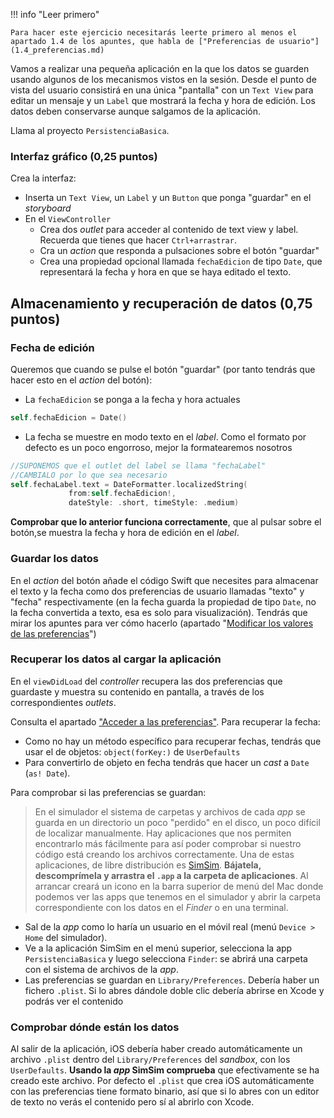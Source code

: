 
!!! info "Leer primero"

    Para hacer este ejercicio necesitarás leerte primero al menos el apartado 1.4 de los apuntes, que habla de ["Preferencias de usuario"](1.4_preferencias.md)

Vamos a realizar una pequeña aplicación en la que los datos se guarden usando algunos de los mecanismos vistos en la sesión. Desde el punto de vista del usuario consistirá en una única "pantalla" con un `Text View` para editar un mensaje y un `Label` que mostrará la fecha y hora de edición. Los datos deben conservarse aunque salgamos de la aplicación.

Llama al proyecto `PersistenciaBasica`.

### Interfaz gráfico (0,25 puntos)

Crea la interfaz:

- Inserta un `Text View`, un `Label` y un `Button` que ponga "guardar" en el *storyboard*
- En el `ViewController`
	+ Crea dos *outlet* para acceder al contenido de text view y label. Recuerda que tienes que hacer `Ctrl+arrastrar`.
  + Cra un _action_ que responda a pulsaciones sobre el botón "guardar"  
  + Crea una propiedad opcional llamada `fechaEdicion` de tipo `Date`, que representará la fecha y hora en que se haya editado el texto. 

## Almacenamiento y recuperación de datos (0,75 puntos)

### Fecha de edición

Queremos que cuando se pulse el botón "guardar" (por tanto tendrás que hacer esto en el *action* del botón):

  - La `fechaEdicion` se ponga a la fecha y hora actuales
  
  ```swift
  self.fechaEdicion = Date()
  ```

  - La fecha se muestre en modo texto en el _label_. Como el formato por defecto es un poco engorroso, mejor la formatearemos nosotros

```swift
//SUPONEMOS que el outlet del label se llama "fechaLabel"
//CAMBIALO por lo que sea necesario
self.fechaLabel.text = DateFormatter.localizedString(
             from:self.fechaEdicion!, 
             dateStyle: .short, timeStyle: .medium)
```

**Comprobar que lo anterior funciona correctamente**, que al pulsar sobre el botón,se muestra la fecha y hora de edición en el *label*.

### Guardar los datos

En el _action_ del botón añade el código Swift que necesites para almacenar el texto y la fecha como  dos preferencias de usuario llamadas "texto" y "fecha" respectivamente (en la fecha guarda la propiedad de tipo `Date`, no la fecha convertida a texto, esa es solo para visualización). Tendrás que mirar los apuntes para ver cómo hacerlo (apartado "[Modificar los valores de las preferencias](../1.4_preferencias#modificar_prefs)")

### Recuperar los datos al cargar la aplicación

En el `viewDidLoad` del _controller_ recupera las dos preferencias que guardaste y muestra su contenido en pantalla, a través de los correspondientes *outlets*.

Consulta el apartado ["Acceder a las preferencias"](../1.4_preferencias#acceso_prefs). Para recuperar la fecha:
  
  - Como no hay un método específico para recuperar fechas, tendrás que usar el de objetos: `object(forKey:)` de `UserDefaults` 
  - Para convertirlo de objeto en fecha tendrás que hacer un _cast_ a `Date` (`as! Date`).

Para comprobar si las preferencias se guardan:

> En el simulador el sistema de carpetas y archivos de cada *app* se guarda en un directorio un poco "perdido" en el disco, un poco difícil de localizar manualmente. 
> Hay aplicaciones que nos permiten encontrarlo más fácilmente para así poder comprobar si nuestro código está creando los archivos correctamente. Una de estas aplicaciones, de libre distribución es [SimSim](https://github.com/dsmelov/simsim/blob/master/Release/SimSim_latest.zip?raw=true). **Bájatela, descomprímela y arrastra el `.app` a la carpeta de aplicaciones**. Al arrancar creará un icono en la barra superior de menú del Mac donde podemos ver las apps que tenemos en el simulador y abrir la carpeta correspondiente con los datos en el *Finder* o en una terminal.


-  Sal de la _app_ como lo haría un usuario en el móvil real (menú `Device > Home` del simulador). 
-  Ve a la aplicación SimSim en el menú superior, selecciona la app `PersistenciaBasica` y luego selecciona `Finder`: se abrirá una carpeta con el sistema de archivos de la *app*. 
-  Las preferencias se guardan en `Library/Preferences`. Debería haber un fichero `.plist`. Si lo abres dándole doble clic debería abrirse en Xcode y podrás ver el contenido

### Comprobar dónde están los datos


Al salir de la aplicación, iOS debería haber creado automáticamente un archivo `.plist` dentro del `Library/Preferences` del *sandbox*, con los `UserDefaults`. **Usando la *app* SimSim comprueba** que efectivamente se ha creado este archivo. Por defecto el `.plist` que crea iOS automáticamente con las preferencias tiene formato binario, así que si lo abres con un editor de texto no verás el contenido pero sí al abrirlo con Xcode.



